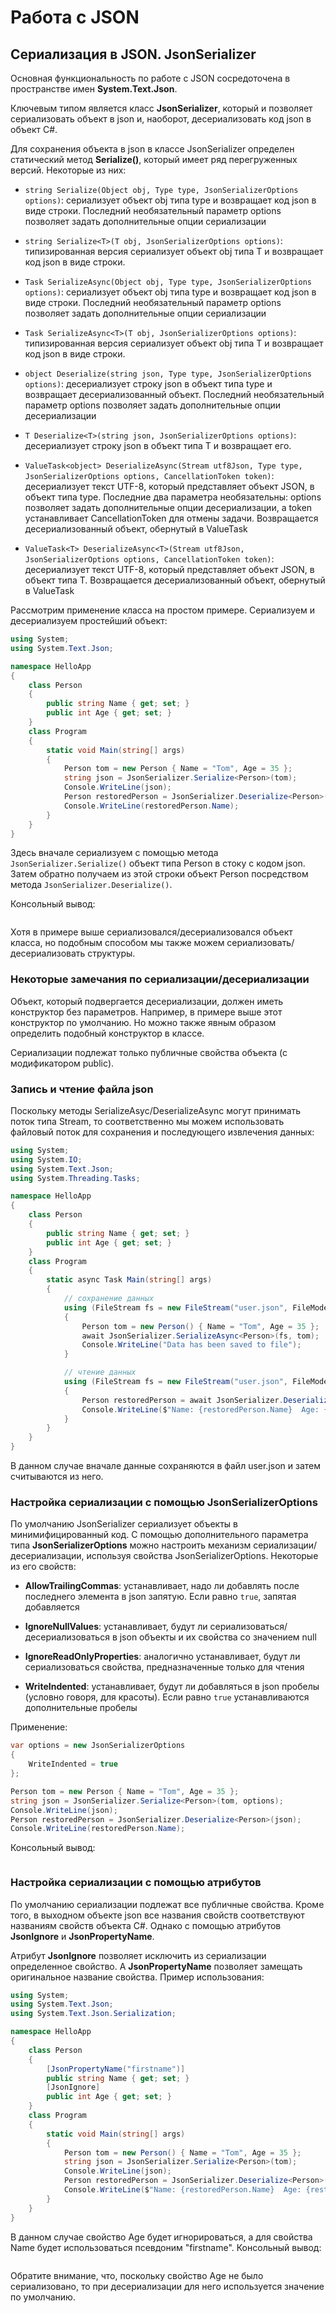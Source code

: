 # Работа с JSON

## Сериализация в JSON. JsonSerializer

Основная функциональность по работе с JSON сосредоточена в пространстве имен **System.Text.Json**.

Ключевым типом является класс **JsonSerializer**, который и позволяет сериализовать объект в json и, наоборот, десериализовать код 
json в объект C#.

Для сохранения объекта в json в классе JsonSerializer определен статический метод **Serialize()**, который имеет ряд перегруженных 
версий. Некоторые из них:

- `string Serialize(Object obj, Type type, JsonSerializerOptions options)`: сериализует объект obj типа type и возвращает код json в виде строки. 
Последний необязательный параметр options позволяет задать дополнительные опции сериализации

- `string Serialize<T>(T obj, JsonSerializerOptions options)`: типизированная версия сериализует объект obj типа T и возвращает 
код json в виде строки.

- `Task SerializeAsync(Object obj, Type type, JsonSerializerOptions options)`: сериализует объект obj типа type и возвращает код json в виде строки. 
Последний необязательный параметр options позволяет задать дополнительные опции сериализации

- `Task SerializeAsync<T>(T obj, JsonSerializerOptions options)`: типизированная версия сериализует объект obj типа T и возвращает 
код json в виде строки.

- `object Deserialize(string json, Type type, JsonSerializerOptions options)`: десериализует строку json в объект типа type и 
возвращает десериализованный объект. Последний необязательный параметр options позволяет задать дополнительные опции десериализации

- `T Deserialize<T>(string json, JsonSerializerOptions options)`: десериализует строку json в объект типа T и 
возвращает его.

- `ValueTask<object> DeserializeAsync(Stream utf8Json, Type type, JsonSerializerOptions options, CancellationToken token)`: 
десериализует текст UTF-8, который представляет объект JSON, в объект типа type. Последние два параметра необязательны: options позволяет задать 
дополнительные опции десериализации, а token устанавливает CancellationToken для отмены задачи. Возвращается десериализованный объект, обернутый в ValueTask

- `ValueTask<T> DeserializeAsync<T>(Stream utf8Json, JsonSerializerOptions options, CancellationToken token)`: 
десериализует текст UTF-8, который представляет объект JSON, в объект типа T. Возвращается десериализованный объект, обернутый в ValueTask

Рассмотрим применение класса на простом примере. Сериализуем и десериализуем простейший объект:

```cs
using System;
using System.Text.Json;

namespace HelloApp
{
    class Person
    {
        public string Name { get; set; }
        public int Age { get; set; }
    }
    class Program
    {
        static void Main(string[] args)
        {
            Person tom = new Person { Name = "Tom", Age = 35 };
            string json = JsonSerializer.Serialize<Person>(tom);
            Console.WriteLine(json);
            Person restoredPerson = JsonSerializer.Deserialize<Person>(json);
            Console.WriteLine(restoredPerson.Name);
        }
    }
}
```

Здесь вначале сериализуем с помощью метода `JsonSerializer.Serialize()` объект типа Person в стоку с кодом json. Затем обратно получаем из этой 
строки объект Person посредством метода `JsonSerializer.Deserialize()`.

Консольный вывод:

```

```

Хотя в примере выше сериализовался/десериализовался объект класса, но подобным способом мы также можем сериализовать/десериализовать структуры.

### Некоторые замечания по сериализации/десериализации

Объект, который подвергается десериализации, должен иметь конструктор без параметров. Например, в примере выше этот конструктор по умолчанию. Но можно также 
явным образом определить подобный конструктор в классе.

Сериализации подлежат только публичные свойства объекта (с модификатором public).

### Запись и чтение файла json

Поскольку методы SerializeAsyc/DeserializeAsync могут принимать поток типа Stream, то соответственно мы можем использовать файловый поток для сохранения 
и последующего извлечения данных:

```cs
using System;
using System.IO;
using System.Text.Json;
using System.Threading.Tasks;

namespace HelloApp
{
    class Person
    {
        public string Name { get; set; }
        public int Age { get; set; }
    }
    class Program
    {
        static async Task Main(string[] args)
        {
            // сохранение данных
            using (FileStream fs = new FileStream("user.json", FileMode.OpenOrCreate))
            {
                Person tom = new Person() { Name = "Tom", Age = 35 };
                await JsonSerializer.SerializeAsync<Person>(fs, tom);
                Console.WriteLine("Data has been saved to file");
            }

            // чтение данных
            using (FileStream fs = new FileStream("user.json", FileMode.OpenOrCreate))
            {
                Person restoredPerson = await JsonSerializer.DeserializeAsync<Person>(fs);
                Console.WriteLine($"Name: {restoredPerson.Name}  Age: {restoredPerson.Age}");
            }
        }
    }
}
```

В данном случае вначале данные сохраняются в файл user.json и затем считываются из него.

### Настройка сериализации с помощью JsonSerializerOptions

По умолчанию JsonSerializer сериализует объекты в минимифицированный код. С помощью дополнительного параметра типа **JsonSerializerOptions** 
можно настроить механизм сериализации/десериализации, используя свойства JsonSerializerOptions. Некоторые из его свойств:

- **AllowTrailingCommas**: устанавливает, надо ли добавлять после последнего элемента в json запятую. Если равно `true`, запятая добавляется

- **IgnoreNullValues**: устанавливает, будут ли сериализоваться/десериализоваться в json объекты и их свойства со значением null

- **IgnoreReadOnlyProperties**: аналогично устанавливает, будут ли сериализоваться свойства, предназначенные только для чтения

- **WriteIndented**: устанавливает, будут ли добавляться в json пробелы (условно говоря, для красоты). Если равно `true` устанавливаются дополнительные пробелы

Применение:

```cs
var options = new JsonSerializerOptions
{
    WriteIndented = true
};

Person tom = new Person { Name = "Tom", Age = 35 };
string json = JsonSerializer.Serialize<Person>(tom, options);
Console.WriteLine(json);
Person restoredPerson = JsonSerializer.Deserialize<Person>(json);
Console.WriteLine(restoredPerson.Name);
```

Консольный вывод:

```

```

### Настройка сериализации с помощью атрибутов

По умолчанию сериализации подлежат все публичные свойства. Кроме того, в выходном объекте json все названия свойств соответствуют названиям свойств объекта C#. 
Однако с помощью атрибутов **JsonIgnore** и **JsonPropertyName**.

Атрибут **JsonIgnore** позволяет исключить из сериализации определенное свойство. А **JsonPropertyName** позволяет замещать оригинальное название свойства. 
Пример использования:

```cs
using System;
using System.Text.Json;
using System.Text.Json.Serialization;

namespace HelloApp
{
    class Person
    {
        [JsonPropertyName("firstname")]
        public string Name { get; set; }
        [JsonIgnore]
        public int Age { get; set; }
    }
    class Program
    {
        static void Main(string[] args)
        {
            Person tom = new Person() { Name = "Tom", Age = 35 };
            string json = JsonSerializer.Serialize<Person>(tom);
            Console.WriteLine(json);
            Person restoredPerson = JsonSerializer.Deserialize<Person>(json);
            Console.WriteLine($"Name: {restoredPerson.Name}  Age: {restoredPerson.Age}");
        }
    }
}
```

В данном случае свойство Age будет игнорироваться, а для свойства Name будет использоваться псевдоним "firstname". Консольный вывод:

```

```

Обратите внимание, что, поскольку свойство Age не было сериализовано, то при десериализации для него используется значение по умолчанию.

